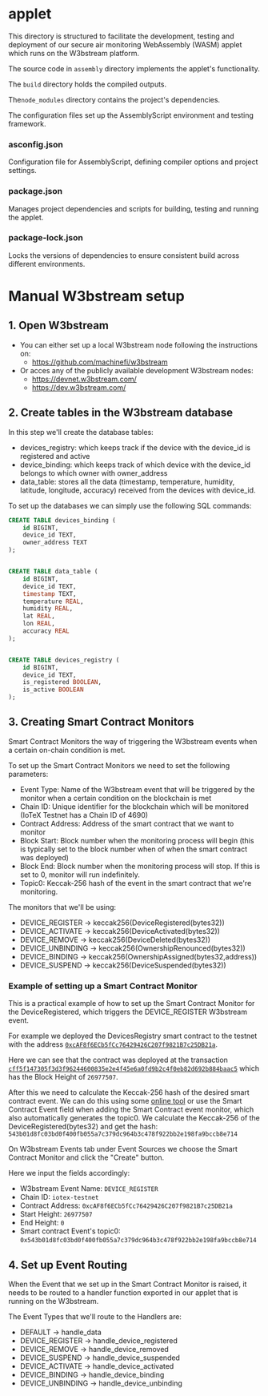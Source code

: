 # applet
This directory is structured to facilitate the development, testing and deployment of our secure air monitoring WebAssembly (WASM) applet which runs on the W3bstream platform.

The source code in `assembly` directory implements the applet's functionality.

The `build` directory holds the compiled outputs.

The`node_modules` directory contains the project's dependencies.

The configuration files set up the AssemblyScript environment and testing framework.

### asconfig.json
Configuration file for AssemblyScript, defining compiler options and project settings.

### package.json
Manages project dependencies and scripts for building, testing and running the applet.

### package-lock.json
Locks the versions of dependencies to ensure consistent build across different environments.

# Manual W3bstream setup
## 1. Open W3bstream
- You can either set up a local W3bstream node following the instructions on:
    -   https://github.com/machinefi/w3bstream
- Or acces any of the publicly available development W3bstream nodes:
    -   https://devnet.w3bstream.com/
    -   https://dev.w3bstream.com/

## 2. Create tables in the W3bstream database
In this step we'll create the database tables:
- devices_registry: which keeps track if the device with the device_id is registered and active
- device_binding: which keeps track of which device with the device_id belongs to which owner with owner_address
- data_table: stores all the data (timestamp, temperature, humidity, latitude, longitude, accuracy) received from the devices with device_id.

To set up the databases we can simply use the following SQL commands:

```SQL
CREATE TABLE devices_binding (
    id BIGINT,
    device_id TEXT,
    owner_address TEXT
);


CREATE TABLE data_table (
    id BIGINT,
    device_id TEXT,
    timestamp TEXT,
    temperature REAL,
    humidity REAL,
    lat REAL,
    lon REAL,
    accuracy REAL
);


CREATE TABLE devices_registry (
    id BIGINT,
    device_id TEXT,
    is_registered BOOLEAN,
    is_active BOOLEAN
);
```

## 3. Creating Smart Contract Monitors
Smart Contract Monitors the way of triggering the W3bstream events when a certain on-chain condition is met.

To set up the Smart Contract Monitors we need to set the following parameters:
- Event Type: Name of the W3bstream event that will be triggered by the monitor when a certain condition on the blockchain is met
- Chain ID: Unique identifier for the blockchain which will be monitored (IoTeX Testnet has a Chain ID of 4690)
- Contract Address: Address of the smart contract that we want to monitor
- Block Start: Block number when the monitoring process will begin (this is typically set to the block number when of when the smart contract was deployed)
- Block End: Block number when the monitoring process will stop. If this is set to 0, monitor will run indefinitely.
- Topic0: Keccak-256 hash of the event in the smart contract that we're monitoring.

The monitors that we'll be using:
- DEVICE_REGISTER -> keccak256(DeviceRegistered(bytes32))
- DEVICE_ACTIVATE -> keccak256(DeviceActivated(bytes32))
- DEVICE_REMOVE -> keccak256(DeviceDeleted(bytes32))
- DEVICE_UNBINDING -> keccak256(OwnershipRenounced(bytes32))
- DEVICE_BINDING -> keccak256(OwnershipAssigned(bytes32,address))
- DEVICE_SUSPEND -> keccak256(DeviceSuspended(bytes32))

### Example of setting up a Smart Contract Monitor
This is a practical example of how to set up the Smart Contract Monitor for the DeviceRegistered, which triggers the DEVICE_REGISTER W3bstream event.

For example we deployed the DevicesRegistry smart contract to the testnet with the address [`0xcAF8f6ECb5fCc76429426C207f9821B7c25DB21a`](https://testnet.iotexscan.io/address/io1etu0dm94lnrkg22zdss8lxppklp9mvs6e64l4w).

Here we can see that the contract was deployed at the transaction [`cff5f147305f3d3f96244600835e2e4f45e6a0fd9b2c4f0eb82d692b884baac5`](https://testnet.iotexscan.io/tx/cff5f147305f3d3f96244600835e2e4f45e6a0fd9b2c4f0eb82d692b884baac5) which has the Block Height of `26977507`.

After this we need to calculate the Keccak-256 hash of the desired smart contract event. We can do this using some [online tool](https://emn178.github.io/online-tools/keccak_256.html) or use the Smart Contract Event field when adding the Smart Contract event monitor, which also automatically generates the topic0. We calculate the Keccak-256 of the DeviceRegistered(bytes32) and get the hash: `543b01d8fc03bd0f400fb055a7c379dc964b3c478f922bb2e198fa9bccb8e714`

On W3bstream Events tab under Event Sources we choose the Smart Contract Monitor and click the "Create" button.

Here we input the fields accordingly:
- W3bstream Event Name: `DEVICE_REGISTER`
- Chain ID: `iotex-testnet`
- Contract Address: `0xcAF8f6ECb5fCc76429426C207f9821B7c25DB21a`
- Start Height: `26977507`
- End Height: `0`
- Smart contract Event's topic0: `0x543b01d8fc03bd0f400fb055a7c379dc964b3c478f922bb2e198fa9bccb8e714`

## 4. Set up Event Routing
When the Event that we set up in the Smart Contract Monitor is raised, it needs to be routed to a handler function exported in our applet that is running on the W3bstream.

The Event Types that we'll route to the Handlers are:
- DEFAULT -> handle_data
- DEVICE_REGISTER -> handle_device_registered
- DEVICE_REMOVE -> handle_device_removed
- DEVICE_SUSPEND -> handle_device_suspended
- DEVICE_ACTIVATE -> handle_device_activated
- DEVICE_BINDING -> handle_device_binding
- DEVICE_UNBINDING -> handle_device_unbinding